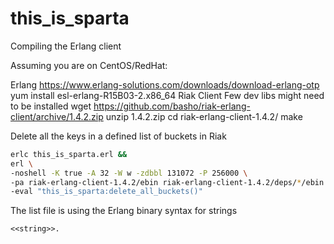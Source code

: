this_is_sparta
==============
Compiling the Erlang client

Assuming you are on CentOS/RedHat:

Erlang
    https://www.erlang-solutions.com/downloads/download-erlang-otp
    yum install esl-erlang-R15B03-2.x86_64
    Riak Client
Few dev libs might need to be installed
    wget https://github.com/basho/riak-erlang-client/archive/1.4.2.zip
    unzip 1.4.2.zip
    cd riak-erlang-client-1.4.2/
    make

Delete all the keys in a defined list of buckets in Riak

```bash
erlc this_is_sparta.erl && 
erl \
-noshell -K true -A 32 -W w -zdbbl 131072 -P 256000 \
-pa riak-erlang-client-1.4.2/ebin riak-erlang-client-1.4.2/deps/*/ebin \
-eval "this_is_sparta:delete_all_buckets()"
```

The list file is using the Erlang binary syntax for strings 

    <<string>>.

